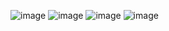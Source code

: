 ![image](https://user-images.githubusercontent.com/40969203/103087227-1e8c1600-462a-11eb-83d4-1f8888c2c51a.png)
![image](https://user-images.githubusercontent.com/40969203/103087233-221f9d00-462a-11eb-9222-cca9bda35b96.png)
![image](https://user-images.githubusercontent.com/40969203/103087237-264bba80-462a-11eb-8ff9-b58cce0a32fc.png)
![image](https://user-images.githubusercontent.com/40969203/103087247-2ea3f580-462a-11eb-9579-76d19581ef90.png)
